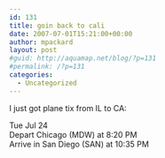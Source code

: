 ```yaml
---
id: 131
title: goin back to cali
date: 2007-07-01T15:21:00+00:00
author: mpackard
layout: post
#guid: http://aquamap.net/blog/?p=131
#permalink: /?p=131
categories:
  - Uncategorized
---
```

I just got plane tix from IL to CA:

Tue Jul 24  
Depart Chicago (MDW) at 8:20 PM  
Arrive in San Diego (SAN) at 10:35 PM
